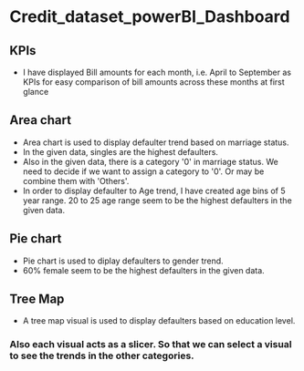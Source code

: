# Credit_dataset_powerBI_Dashboard
## KPIs
- I have displayed Bill amounts for each month, i.e. April to September as KPIs for easy comparison of bill amounts
  across these months at first glance
## Area chart
- Area chart is used to display defaulter trend based on marriage status. 
- In the given data, singles are the highest defaulters. 
- Also in the given data, there is a category '0' in marriage status. We need to decide if we 
	want to assign a category to '0'. Or may be combine them with 'Others'.
- In order to display defaulter to Age trend, I have created age bins of 5 year range. 20 to 25 age range seem to be
	the highest defaulters in the given data.
## Pie chart
- Pie chart is used to diplay defaulters to gender trend. 
- 60% female seem to be the highest defaulters in the given data.
## Tree Map
- A tree map visual is used to display defaulters based on education level. 
### Also each visual acts as a slicer. So that we can select a visual to see the trends in the other categories. 
